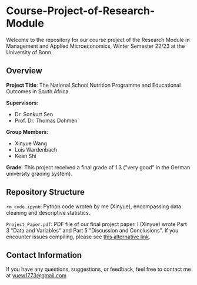 # Course-Project-of-Research-Module

Welcome to the repository for our course project of the Research Module in Management and Applied Microeconomics, Winter Semester 22/23 at the University of Bonn.


## Overview

**Project Title**: The National School Nutrition Programme and Educational Outcomes in South Africa

**Supervisors**:
  - Dr. Sonkurt Sen
  - Prof. Dr. Thomas Dohmen

**Group Members**:
  - Xinyue Wang
  - Luis Wardenbach
  - Kean Shi

**Grade**: 
This project received a final grade of 1.3 ("very good" in the German university grading system).


## Repository Structure
  `rm_code.ipynb`: Python code wroten by me (Xinyue), encompassing data cleaning and descriptive statistics.
  
  `Project_Paper.pdf`: PDF file of our final project paper. I (Xinyue) wrote Part 3 "Data and Variables" and Part 5 "Discussion and Conclusions". If you encounter issues compiling, please see [this alternative link](https://www.dropbox.com/scl/fi/5myjtprvl4ebbps3azz5a/Project-Paper-of-Research-Module_The-NSNP-and-Educational-Outcomes-in-SA.pdf?rlkey=zdyugrkhlzb2ca1i696rvusnn&dl=0).


## Contact Information

If you have any questions, suggestions, or feedback, feel free to contact me at yuew1773@gmail.com
